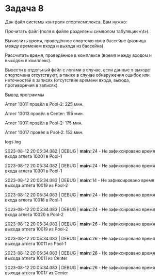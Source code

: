 # Задача 8
Дан файл системы контроля спорткомплекса. Вам нужно:

Прочитать файл (поля в файле разделены символом табуляции «\t»).

Вычислить время, проведённое спортсменом в бассейне (разница между временем входа и выхода из бассейна).

Рассчитать время, проведённое в комплексе (время между входом и выходом в комплекс).

Вывести в отдельный файл с логами в случае, если данные о выходе спортсмена отсутствуют, а также в случае обнаружения ошибок или неточностей в записях (отсутствие времени входа, выхода, противоречия в записях).

Вывод программы

Атлет 10011 провёл в Pool-2: 225 мин.

Атлет 10013 провёл в Center: 195 мин.

Атлет 10011 провёл в Pool-2: 175 мин.

Атлет 10017 провёл в Pool-2: 152 мин.

logs.log

2023-08-12 20:05:34.082 | DEBUG    | __main__:<module>:24 - Не зафиксировано время входа атлета 10001 в Pool-1

2023-08-12 20:05:34.082 | DEBUG    | __main__:<module>:24 - Не зафиксировано время входа атлета 10001 в Pool-1

2023-08-12 20:05:34.083 | DEBUG    | __main__:<module>:14 - Не зафиксировано время выхода атлета 10019 из Pool-2

2023-08-12 20:05:34.083 | DEBUG    | __main__:<module>:24 - Не зафиксировано время входа атлета 10018 в Pool-1

2023-08-12 20:05:34.083 | DEBUG    | __main__:<module>:24 - Не зафиксировано время входа атлета 10020 в Pool-2

2023-08-12 20:05:34.083 | DEBUG    | __main__:<module>:26 - Не зафиксировано время выхода атлета 10019 из Pool-2

2023-08-12 20:05:34.083 | DEBUG    | __main__:<module>:26 - Не зафиксировано время выхода атлета 10011 из Pool-1

2023-08-12 20:05:34.083 | DEBUG    | __main__:<module>:26 - Не зафиксировано время выхода атлета 10011 из Center

2023-08-12 20:05:34.083 | DEBUG    | __main__:<module>:26 - Не зафиксировано время выхода атлета 10017 из Center
